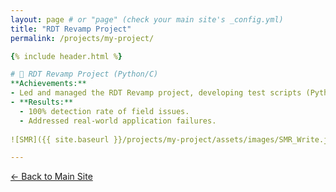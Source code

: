 ```yaml
---
layout: page # or "page" (check your main site's _config.yml)
title: "RDT Revamp Project"
permalink: /projects/my-project/

{% include header.html %}

# 🚀 RDT Revamp Project (Python/C)  
**Achievements:**  
- Led and managed the RDT Revamp project, developing test scripts (Python/C) based on real-world customer workloads for the first shingled magnetic recording HDD.  
- **Results:**  
  - 100% detection rate of field issues.
  - Addressed real-world application failures.
 
![SMR]({{ site.baseurl }}/projects/my-project/assets/images/SMR_Write.jpg)

---
```


[← Back to Main Site](/)
